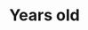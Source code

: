 ---
title: Years old
bigNumber: TWO
bigNumberSubtext: PIZZAS
bigNumberSourceText: Investopedia.com
bigNumberSourceLink: https://www.investopedia.com/news/bitcoin-pizza-day-celebrating-20-million-pizza-order/#:~:text=On%20May%2022%2C%202010%2C%20now,man%20reached%20out%20for%20help.
explanationText: The purchasing power of the 10,000 BTC in 2010. Currently worth more than $100M.
page: faq
---